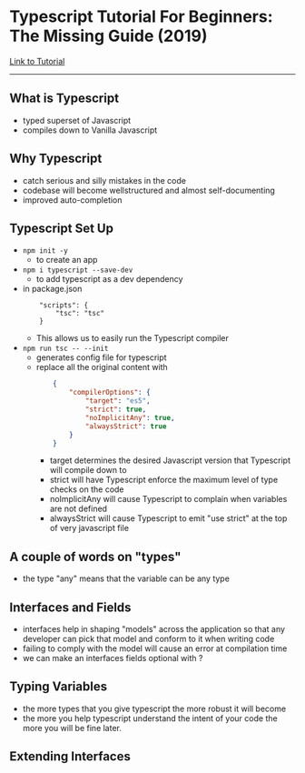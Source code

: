 # Typescript Tutorial For Beginners: The Missing Guide (2019) 

[Link to Tutorial](https://www.valentinog.com/blog/typescript/)

---

## What is Typescript

* typed superset of Javascript
* compiles down to Vanilla Javascript


## Why Typescript

* catch serious and silly mistakes in the code
* codebase will become wellstructured and almost self-documenting
* improved auto-completion

## Typescript Set Up
* `npm init -y`
	* to create an app
* `npm i typescript --save-dev` 
	* to add typescript as a dev dependency
* in package.json
	```
		"scripts": {
			"tsc": "tsc"
		}
	```
	* 	This allows us to easily run the Typescript compiler
* `npm run tsc -- --init`
	* generates config file for typescript
	*  replace all the original content with
		```json
			{ 
				"compilerOptions": {
					"target": "es5",
					"strict": true, 
					"noImplicitAny": true,
					"alwaysStrict": true
				}
			}
		```
		* target determines the desired Javascript version that Typescript will compile down to 
		* strict will have Typescript enforce the maximum level of type checks on the code
		* noImplicitAny will cause Typescript to complain when variables are not defined
		* alwaysStrict will cause Typescript to emit "use strict" at the top of very javascript file

## A couple of words on "types"
* the type "any" means that the variable can be any type
	
## Interfaces and Fields
*  interfaces help in shaping "models" across the application so that any developer can pick that model and conform to it when writing code
* failing to comply with the model will cause an error at compilation time
* we can make an interfaces fields optional with ?

## Typing Variables
* the more types that you give typescript the more robust it will become
* the more you help typescript understand the intent of your code the more you will be fine later.

## Extending Interfaces

